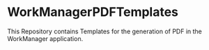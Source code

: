 # WorkManagerPDFTemplates

This Repository contains Templates for the generation of PDF in the WorkManager application.